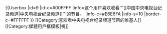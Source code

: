 {{Userbox
  |id=9
  |id-c=#00FFFF
  |info=这个用户喜欢收看'''[[中国中央电视台纪录频道|中央电视台纪录频道]]'''的节目。
  |info-c=#E6E6FA
  |info-s=10
  |border-c=#FFFFFF
}} <includeonly>[[Category:喜欢看中央电视台纪录频道节目的维基人]]</includeonly><noinclude>
[[Category:媒體用戶框模板|視]]
</noinclude>